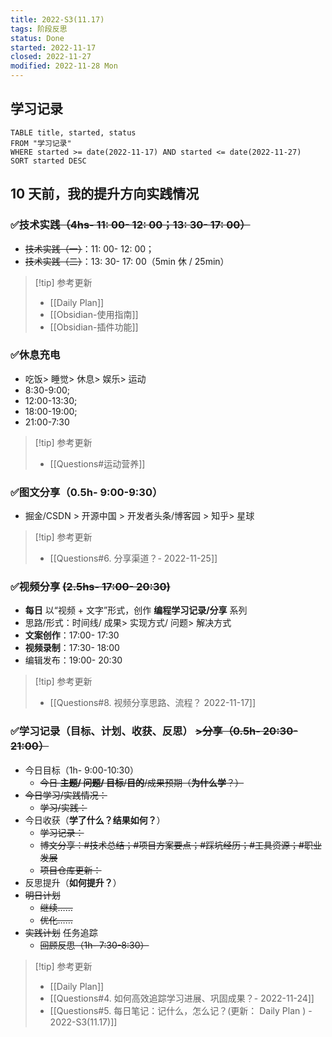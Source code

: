 ```yaml
---
title: 2022-S3(11.17)
tags: 阶段反思
status: Done
started: 2022-11-17
closed: 2022-11-27
modified: 2022-11-28 Mon
---
```

## 学习记录

```dataview
TABLE title, started, status
FROM "学习记录"
WHERE started >= date(2022-11-17) AND started <= date(2022-11-27)
SORT started DESC
```

## 10 天前，我的提升方向实践情况
### ✅技术实践~~（4hs- 11: 00- 12: 00；13: 30- 17: 00）~~
- ~~技术实践（一）~~：11: 00- 12: 00；
- ~~技术实践（二）~~：13: 30- 17: 00（5min 休 / 25min）
> [!tip] 参考更新
> - [[Daily Plan]]
> - [[Obsidian-使用指南]]
> - [[Obsidian-插件功能]]
### ✅休息充电
- 吃饭> 睡觉> 休息> 娱乐> 运动
- 8:30-9:00; 
- 12:00-13:30; 
- 18:00-19:00; 
- 21:00-7:30
> [!tip] 参考更新
> - [[Questions#运动营养]]
### ✅图文分享（0.5h- 9:00-9:30）
- 掘金/CSDN > 开源中国 > 开发者头条/博客园 > 知乎> 星球
> [!tip] 参考更新
> - [[Questions#6. 分享渠道？- 2022-11-25]]
### ✅视频分享 ~~(2.5hs- 17:00- 20:30)~~ 
- **每日** 以“视频 + 文字”形式，创作 **编程学习记录/分享** 系列
- 思路/形式：时间线/ 成果> 实现方式/ 问题> 解决方式
- **文案创作**：17:00- 17:30
- **视频录制**：17:30- 18:00
- 编辑发布：19:00- 20:30
> [!tip] 参考更新
> - [[Questions#8. 视频分享思路、流程？ 2022-11-17]]
### ✅学习记录（目标、计划、收获、反思） ~~>分享（0.5h- 20:30-21:00）~~ 
- 今日目标（1h- 9:00-10:30）
	- ~~今日 **主题/ 问题/ 目标**/**目的**/成果预期（**为什么学**？）~~
- ~~今日学习/实践情况：~~
	- ~~学习/实践：~~
- 今日收获（**学了什么？结果如何？**）
	- ~~学习记录：~~
	- ~~博文分享：#技术总结；#项目方案要点；#踩坑经历；#工具资源；#职业发展~~
	- ~~项目仓库更新：~~
- 反思提升（**如何提升？**）
- ~~明日计划~~
  - ~~继续……~~
  - ~~优化……~~
- ~~实践计划~~ 任务追踪
	- ~~回顾反思（1h- 7:30-8:30）~~
> [!tip] 参考更新
> - [[Daily Plan]]
> - [[Questions#4. 如何高效追踪学习进展、巩固成果？- 2022-11-24]]
> - [[Questions#5. 每日笔记：记什么，怎么记？(更新： Daily Plan ) - 2022-S3(11.17)]]



